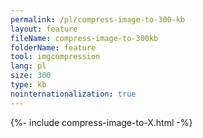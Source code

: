 ```yaml
---
permalink: /pl/compress-image-to-300-kb
layout: feature
fileName: compress-image-to-300kb
folderName: feature
tool: imgcompression
lang: pl
size: 300
type: kb
nointernationalization: true
---
```

{%- include compress-image-to-X.html -%}
      